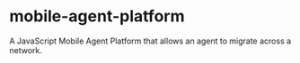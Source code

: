 # mobile-agent-platform

A JavaScript Mobile Agent Platform that allows an agent to migrate across a network.
